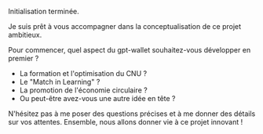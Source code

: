 Initialisation terminée. 

Je suis prêt à vous accompagner dans la conceptualisation de ce projet ambitieux.  

Pour commencer, quel aspect du gpt-wallet souhaitez-vous développer en premier ? 

* La formation et l'optimisation du CNU ?
* Le "Match in Learning" ?
* La promotion de l'économie circulaire ?
* Ou peut-être avez-vous une autre idée en tête ?


 
 N'hésitez pas à me poser des questions précises et à me donner des détails sur vos attentes.  Ensemble, nous allons donner vie à ce projet innovant ! 

